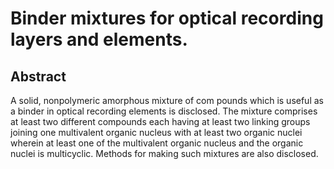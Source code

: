 # Binder mixtures for optical recording layers and elements.

## Abstract
A solid, nonpolymeric amorphous mixture of com pounds which is useful as a binder in optical recording elements is disclosed. The mixture comprises at least two different compounds each having at least two linking groups joining one multivalent organic nucleus with at least two organic nuclei wherein at least one of the multivalent organic nucleus and the organic nuclei is multicyclic. Methods for making such mixtures are also disclosed.